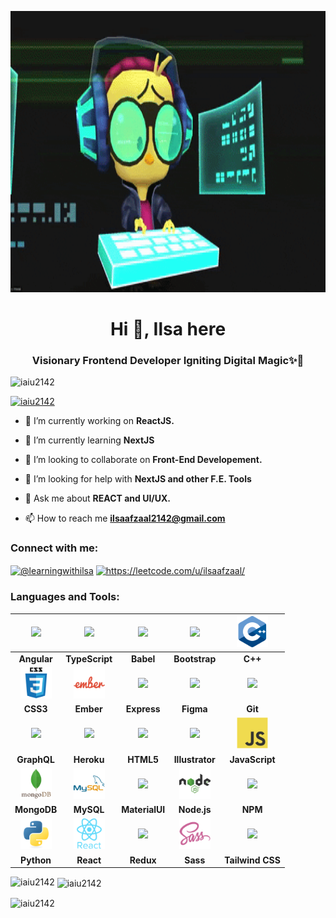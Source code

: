 <p align="center">
  <img src="https://github.com/iaiu2142/iaiu2142/blob/main/assets/mygif.gif" alt="Image Here"  widht="450px" height="450px">
</p>
<h1 align="center">Hi 👋, Ilsa here</h1>
<h3 align="center">Visionary Frontend Developer Igniting Digital Magic✨🚀</h3>

<p align="left"> <img src="https://komarev.com/ghpvc/?username=iaiu2142&label=Profile%20views&color=0e75b6&style=flat" alt="iaiu2142" /> </p>

<p align="left"> <a href="https://github.com/ryo-ma/github-profile-trophy"><img src="https://github-profile-trophy.vercel.app/?username=iaiu2142" alt="iaiu2142" /></a> </p>

- 🔭 I’m currently working on **ReactJS.**

- 🌱 I’m currently learning **NextJS**

- 👯 I’m looking to collaborate on **Front-End Developement.**

- 🤝 I’m looking for help with **NextJS and other F.E. Tools**

- 💬 Ask me about **REACT and UI/UX.**

- 📫 How to reach me **ilsaafzaal2142@gmail.com**

<h3 align="left">Connect with me:</h3>
<p align="left">
<a href="https://www.youtube.com/@learningwithilsa" target="blank"><img align="center" src="https://raw.githubusercontent.com/rahuldkjain/github-profile-readme-generator/master/src/images/icons/Social/youtube.svg" alt="@learningwithilsa" height="30" width="40" /></a>
<a href="https://www.leetcode.com/u/ilsaafzaal/" target="blank"><img align="center" src="https://raw.githubusercontent.com/rahuldkjain/github-profile-readme-generator/master/src/images/icons/Social/leet-code.svg" alt="https://leetcode.com/u/ilsaafzaal/" height="30" width="40" /></a>
</p>

<h3 align="left">Languages and Tools:</h3>

<center>

  
| <img height="50" src="https://angular.io/assets/images/logos/angular/angular.svg"/> | <img height="50" src="https://user-images.githubusercontent.com/25181517/183890598-19a0ac2d-e88a-4005-a8df-1ee36782fde1.png"> | <img height="50" src="https://github.com/marwin1991/profile-technology-icons/assets/136815194/ecd443af-ebba-4af8-a46e-1bf64d863b5b"> | <img height="50" src="https://user-images.githubusercontent.com/25181517/183898054-b3d693d4-dafb-4808-a509-bab54cf5de34.png"> |<img height="50" src="https://raw.githubusercontent.com/devicons/devicon/master/icons/cplusplus/cplusplus-original.svg"> |
|:---:|:---:|:---:|:---:|:---:|
| **Angular** | **TypeScript** | **Babel** | **Bootstrap** | **C++** |
| <img height="50" src="https://raw.githubusercontent.com/devicons/devicon/master/icons/css3/css3-original-wordmark.svg"> | <img height="50" src="https://raw.githubusercontent.com/devicons/devicon/master/icons/ember/ember-original-wordmark.svg"> | <img height="50" src="https://user-images.githubusercontent.com/25181517/183859966-a3462d8d-1bc7-4880-b353-e2cbed900ed6.png"> | <img height="50" src="https://www.vectorlogo.zone/logos/figma/figma-icon.svg"> | <img height="50" src="https://www.vectorlogo.zone/logos/git-scm/git-scm-icon.svg">|
| **CSS3** | **Ember** | **Express** | **Figma** | **Git** |
| <img height="50" src="https://www.vectorlogo.zone/logos/graphql/graphql-icon.svg"> | <img height="50" src="https://www.vectorlogo.zone/logos/heroku/heroku-icon.svg"> | <img height="50" src="https://user-images.githubusercontent.com/25181517/192158954-f88b5814-d510-4564-b285-dff7d6400dad.png"> | <img height="50" src="https://www.vectorlogo.zone/logos/adobe_illustrator/adobe_illustrator-icon.svg">| <img height="50" src="https://raw.githubusercontent.com/devicons/devicon/master/icons/javascript/javascript-original.svg">|
| **GraphQL** | **Heroku** | **HTML5** | **Illustrator** | **JavaScript** |
| <img height="50" src="https://raw.githubusercontent.com/devicons/devicon/master/icons/mongodb/mongodb-original-wordmark.svg"> | <img height="50" src="https://raw.githubusercontent.com/devicons/devicon/master/icons/mysql/mysql-original-wordmark.svg"> | <img height="50" src="https://user-images.githubusercontent.com/25181517/189716630-fe6c084c-6c66-43af-aa49-64c8aea4a5c2.png">| <img height="50" src="https://raw.githubusercontent.com/devicons/devicon/master/icons/nodejs/nodejs-original-wordmark.svg"> | <img height="50" src="https://user-images.githubusercontent.com/25181517/121401671-49102800-c959-11eb-9f6f-74d49a5e1774.png">|
| **MongoDB** | **MySQL** | **MaterialUI** | **Node.js** | **NPM** |
| <img height="50" src="https://raw.githubusercontent.com/devicons/devicon/master/icons/python/python-original.svg"> | <img height="50" src="https://raw.githubusercontent.com/devicons/devicon/master/icons/react/react-original-wordmark.svg"> | <img height="50" src="https://user-images.githubusercontent.com/25181517/187896150-cc1dcb12-d490-445c-8e4d-1275cd2388d6.png"> | <img height="50" src="https://raw.githubusercontent.com/devicons/devicon/master/icons/sass/sass-original.svg">| <img height="50" src="https://www.vectorlogo.zone/logos/tailwindcss/tailwindcss-icon.svg"> |
| **Python** | **React** | **Redux** | **Sass** | **Tailwind CSS** |

</center>
<p><img align="left" src="https://github-readme-stats.vercel.app/api/top-langs?username=iaiu2142&show_icons=true&locale=en&layout=compact" alt="iaiu2142" /></p>

<p>&nbsp;<img align="center" src="https://github-readme-stats.vercel.app/api?username=iaiu2142&show_icons=true&locale=en" alt="iaiu2142" /></p>

<p><img align="center" src="https://github-readme-streak-stats.herokuapp.com/?user=iaiu2142&" alt="iaiu2142" /></p>
